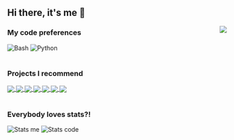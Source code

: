 ## Hi there, it's me 👋
<a href="https://www.android.com">
  <img align="right" src="https://komarev.com/ghpvc/?username=steadfasterX&label=Profile%20views&color=0e75b6&style=flat" />
</a>

### My code preferences
  
![Bash](https://img.shields.io/badge/-Bash-grey?style=for-the-badge&logo=shell)
![Python](https://img.shields.io/badge/-Python-yellow?style=for-the-badge&logo=python)
<br/><br/>

### Projects I recommend

<a href="https://www.android.com">
  <img align="center" src="https://img.shields.io/badge/-Android-grey?style=for-the-badge&logo=android" />
</a>
<a href="https://www.ansible.com">
  <img align="center" src="https://img.shields.io/badge/-Ansible-blue?style=for-the-badge&logo=ansible" />
</a>
<a href="https://www.ansible-semaphore.com/">
  <img align="center" src="https://img.shields.io/badge/-semaphore-527a7a?style=for-the-badge&logo=ansible" />
</a>
<a href="https://www.manjaro.org">
  <img align="center" src="https://img.shields.io/badge/-Manjaro-black?style=for-the-badge&logo=manjaro" />
</a>
<a href="https://mAid.binbash.rocks">
  <img align="center" src="https://img.shields.io/badge/-mAid-106b16?style=for-the-badge&logo=linux" />
</a>
<a href="https://e.foundation/">
  <img align="center" src="https://img.shields.io/badge/-e%20OS-cccccc?style=for-the-badge&logo=e" />
</a>
<a href="https://divestos.org/">
  <img align="center" src="https://img.shields.io/badge/-divest%20OS-ff6600?style=for-the-badge&logo=android" />
</a>
<br/><br/>

### Everybody loves stats?!
![Stats me](https://github-readme-stats.vercel.app/api?username=steadfasterX&show_icons=true&count_private=true&hide_border=true&hide_title=true&hide_rank=true&hide=stars&include_all_commits=true) ![Stats code](https://github-readme-stats.vercel.app/api/top-langs/?username=steadfasterX&langs_count=10&hide=c,assembly,objective-c,logos,bison,java&layout=compact&hide_border=true&hide_title=false&custom_title=code%20I%27m%20forced%20to%20work%20with..%20%3AP)
